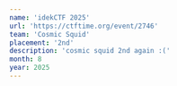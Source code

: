 ```yaml
---
name: 'idekCTF 2025'
url: 'https://ctftime.org/event/2746'
team: 'Cosmic Squid'
placement: '2nd'
description: 'cosmic squid 2nd again :('
month: 8
year: 2025
---
```

